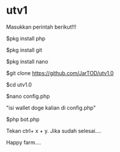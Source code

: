 # utv1

Masukkan perintah berikut!!!


$pkg install php

$pkg install git

$pkg install nano

$git clone https://github.com/JarTOD/utv1.0

$cd utv1.0

$nano config.php

"isi wallet doge kalian di config.php"

$php bot.php


Tekan ctrl+ x + y.  Jika sudah selesai....


Happy farm....
